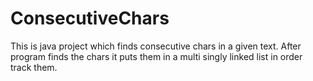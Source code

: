 # ConsecutiveChars

This is java project which finds consecutive chars in a given text. After program finds the chars it puts them in a multi singly linked list in order track them. 

